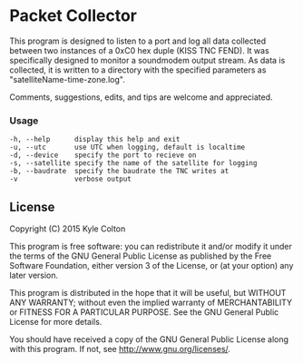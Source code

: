 # Packet Collector

This program is designed to listen to a port and log all data collected between two instances of a 0xC0 hex duple (KISS TNC FEND). It was specifically designed to monitor a soundmodem output stream. As data is collected, it is written to a directory with the specified parameters as "satelliteName-time-zone.log".

Comments, suggestions, edits, and tips are welcome and appreciated.

### Usage
```
-h, --help      display this help and exit
-u, --utc       use UTC when logging, default is localtime
-d, --device    specify the port to recieve on
-s, --satellite specify the name of the satellite for logging
-b, --baudrate  specify the baudrate the TNC writes at
-v              verbose output
```

## License

Copyright (C) 2015  Kyle Colton

This program is free software: you can redistribute it and/or modify it under the terms of the GNU General Public License as published by the Free Software Foundation, either version 3 of the License, or (at your option) any later version.

This program is distributed in the hope that it will be useful, but WITHOUT ANY WARRANTY; without even the implied warranty of MERCHANTABILITY or FITNESS FOR A PARTICULAR PURPOSE.  See the GNU General Public License for more details.

You should have received a copy of the GNU General Public License along with this program.  If not, see <http://www.gnu.org/licenses/>.
